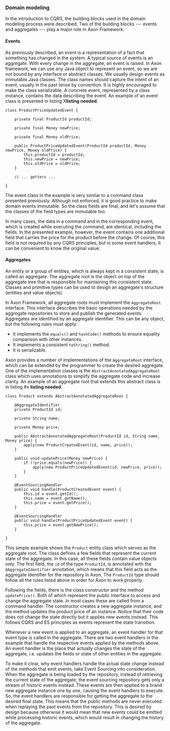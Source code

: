 ### Domain modeling

In the introduction to CQRS, the building blocks used in the domain modeling process were described. Two of the building blocks --- events and aggregates --- play a major role in Axon Framework.

#### Events

As previously described, an event is a representation of a fact that something has changed in the system. A typical source of events is an aggregate. With every change in the aggregate, an event is raised. In Axon framework, we can use any Java object to represent an event, so we are not bound by any interface or abstract classes. We usually design events as immutable Java classes. The class names should capture the intent of an event, usually in the past tense by convention. It is highly encouraged to make the class serializable. A concrete event, represented by a class instance, contains the data describing the event. An example of an event class is presented in listing X**listing needed**.

	class ProductPriceUpdatedEvent {
		
		private final ProductId productId;

		private final Money newPrice;

		private final Money oldPrice;

		public ProductPriceUpdatedEvent(ProductId productId, Money newPrice, Money oldPrice) {
			this.productId = productId;
			this.newPrice = newPrice;
			this.oldPrice = oldPrice;
		}

		// ... getters ...

	}

The event class in the example is very similar to a command class presented previously. Although not enforced, it is good practice to make domain events immutable. So the class fields are final, and let's assume that the classes of the field types are immutable too.

In many cases, the data in a command and in the corresponding event, which is created while executing the command, are identical, including the fields. In the presented example, however, the event contains one additional field that carries the price for the product before the change. Of course, this field is not required by any CQRS principles, but in some event handlers, it can be convenient to know the original value.

#### Aggregates

An entity or a group of entities, which is always kept in a consistent state, is called an aggregate. The aggregate root is the object on top of the aggregate tree that is responsible for maintaining this consistent state. Classes and primitive types can be used to design an aggregate's structure (entities and value objects). 

In Axon Framework, all aggregate roots must implement the `AggregateRoot` interface. This interface describes the basic operations needed by the aggregate repositories to store and publish the generated events. Aggregates are identified by an aggregate identifier. This can be any object, but the following rules must apply:

- It implements the `equals()` and `hashCode()` methods to ensure equality comparison with other instances.
- It implements a consistent `toString()` method.
- It is serializable.

Axon provides a number of implementations of the `AggregateRoot` interface, which can be extended by the programmer to create the desired aggregate. One of the implementation classes is the `AbstractAnnotatedAggregateRoot` class which uses annotations to simplify the aggregate code and increase clarity. An example of an aggregate root that extends this abstract class is in listing #x **listing needed**.

	class Product extends AbstractAnnotatedAggregateRoot {

		@AggregateIdentifier
		private ProductId id;

		private String name;

		private Money price;

		public AbstractAnnotatedAggregateRoot(ProductId id, String name, Money price) {
			apply(new ProductCreatedEvent(id, name, price));
		}

		public void updatePrice(Money newPrice) {
			if (!price.equals(newPrice)) {
				apply(new ProductPriceUpdatedEvent(id, newPrice, price));
			}
		}

		@EventSourcingHandler
		public void handle(ProductCreatedEvent event) {
			this.id = event.getId();
			this.name = event.getName();
			this.price = event.getPrice();
		}

		@EventSourcingHandler
		public void handle(ProductPriceUpdatedEvent event) {
			this.price = event.getNewPrice();
		}

	}

This simple example shows the `Product` entity class which serves as the aggregate root. The class defines a few fields that represent the current state of the aggregate. In this case, all these fields contain value objects only. The first field, the `id` of the type `ProductId`, is annotated with the `@AggregateIdentifier` annotation, which means that this field acts as the aggregate identifier for the repository in Axon. The `ProductId` type should follow all the rules listed above in order for Axon to work properly.

Following the fields, there is the class constructor and the method `updatePrice()`. Both of which represent the public interface to access and change the aggregate state. In most cases these are called from a command handler. The constructor creates a new aggregate instance, and the method updates the product price of an instance. Notice that their code does not change the state directly but it applies new events instead. This follows CQRS and ES principles as events represent the state transition.

Whenever a new event is applied to an aggregate, an event handler for that event type is called in the aggregate. There are two event handlers in the example that handle the respective events applied by the methods above. An event handler is the place that actually changes the state of the aggregate, i.e. updates the fields or state of other entities in the aggregate.

To make it clear, why event handlers handle the actual state change instead of the methods that emit events, take Event Sourcing into consideration. When the aggregate is being loaded by the repository, instead of retrieving the current state of the aggregate, the event sourcing repository gets only a stream of historic events instead. These events are then applied to a brand new aggregate instance one by one, causing the event handlers to execute. So, the event handlers are responsible for getting the aggregate to the desired final state. This means that the public methods are never executed when replaying the past events from the repository. This is desired by design because otherwise it would mean that new events could be emitted while processing historic events, which would result in changing the history of the aggregate.









